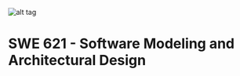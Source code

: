 ![alt tag](http://mason.gmu.edu/~skhan27/content/top.png)
# SWE 621 - Software Modeling and Architectural Design
